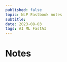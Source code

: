 ```yaml
---
published: false
topic: NLP Fastbook notes
subtitle: 
date: 2023-08-03
tags: AI ML FastAI
---
```


# Notes